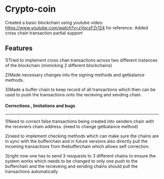 # Crypto-coin


Created a basic blockchain using youtube video: https://www.youtube.com/watch?v=zVqczFZr124 for reference.
Added cross chain transaction partial support

<h2>Features</h2>
<p>
1)Tried to implement cross chan transactions across two different instances of the blockchain (mimicking 2 different blockchains)
  
2)Made necessary changes into the signing methods and getbalance methods.

3)Made a buffer chain to keep record of all transactions which then can be used to push the transactions onto the recieving and sending chain. </p>


<h4>Corrections , limitations and bugs</h4>
<hr>
<p>
1)Need to correct false transactions being created into senders chain with the receviers chain address. (need to change getbalance method)
  
2)need to implement checking methods which can make sure the chains are in sync with the bufferchain and in future versions also directly pull the incoming transactions from thebufferchain which allows self correction.
  
3)right now one has to send 3 resquests to 3 different chains to ensure the system works which needs to be changed to only one push to the bufferchain and the recieveing and sending chains should pull the transactions automatically</p>
